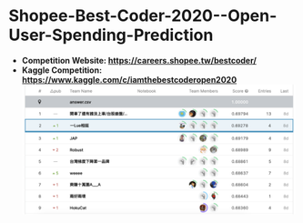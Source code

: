 # Shopee-Best-Coder-2020--Open-User-Spending-Prediction
* **Competition Website: https://careers.shopee.tw/bestcoder/**
* **Kaggle Competition: https://www.kaggle.com/c/iamthebestcoderopen2020**
![image](https://github.com/NTU-Sherlock/Shopee-Best-Coder-2020--Open-User-Spending-Prediction/blob/main/Screen%20Shot%202020-11-29%20at%208.00.28%20PM.png)
